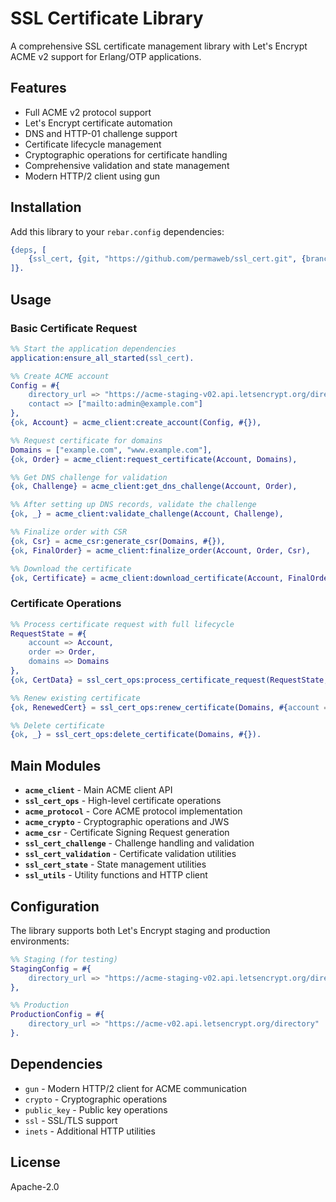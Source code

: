 # SSL Certificate Library

A comprehensive SSL certificate management library with Let's Encrypt ACME v2 support for Erlang/OTP applications.

## Features

- Full ACME v2 protocol support
- Let's Encrypt certificate automation  
- DNS and HTTP-01 challenge support
- Certificate lifecycle management
- Cryptographic operations for certificate handling
- Comprehensive validation and state management
- Modern HTTP/2 client using gun

## Installation

Add this library to your `rebar.config` dependencies:

```erlang
{deps, [
    {ssl_cert, {git, "https://github.com/permaweb/ssl_cert.git", {branch, "main"}}}
]}.
```

## Usage

### Basic Certificate Request

```erlang
%% Start the application dependencies
application:ensure_all_started(ssl_cert).

%% Create ACME account
Config = #{
    directory_url => "https://acme-staging-v02.api.letsencrypt.org/directory",
    contact => ["mailto:admin@example.com"]
},
{ok, Account} = acme_client:create_account(Config, #{}),

%% Request certificate for domains
Domains = ["example.com", "www.example.com"],
{ok, Order} = acme_client:request_certificate(Account, Domains),

%% Get DNS challenge for validation
{ok, Challenge} = acme_client:get_dns_challenge(Account, Order),

%% After setting up DNS records, validate the challenge
{ok, _} = acme_client:validate_challenge(Account, Challenge),

%% Finalize order with CSR
{ok, Csr} = acme_csr:generate_csr(Domains, #{}),
{ok, FinalOrder} = acme_client:finalize_order(Account, Order, Csr),

%% Download the certificate
{ok, Certificate} = acme_client:download_certificate(Account, FinalOrder).
```

### Certificate Operations

```erlang
%% Process certificate request with full lifecycle
RequestState = #{
    account => Account,
    order => Order,
    domains => Domains
},
{ok, CertData} = ssl_cert_ops:process_certificate_request(RequestState, #{}),

%% Renew existing certificate
{ok, RenewedCert} = ssl_cert_ops:renew_certificate(Domains, #{account => Account}),

%% Delete certificate
{ok, _} = ssl_cert_ops:delete_certificate(Domains, #{}).
```

## Main Modules

- **`acme_client`** - Main ACME client API
- **`ssl_cert_ops`** - High-level certificate operations
- **`acme_protocol`** - Core ACME protocol implementation
- **`acme_crypto`** - Cryptographic operations and JWS
- **`acme_csr`** - Certificate Signing Request generation
- **`ssl_cert_challenge`** - Challenge handling and validation
- **`ssl_cert_validation`** - Certificate validation utilities
- **`ssl_cert_state`** - State management utilities
- **`ssl_utils`** - Utility functions and HTTP client

## Configuration

The library supports both Let's Encrypt staging and production environments:

```erlang
%% Staging (for testing)
StagingConfig = #{
    directory_url => "https://acme-staging-v02.api.letsencrypt.org/directory"
},

%% Production
ProductionConfig = #{
    directory_url => "https://acme-v02.api.letsencrypt.org/directory"
}.
```

## Dependencies

- `gun` - Modern HTTP/2 client for ACME communication
- `crypto` - Cryptographic operations
- `public_key` - Public key operations
- `ssl` - SSL/TLS support
- `inets` - Additional HTTP utilities

## License

Apache-2.0
